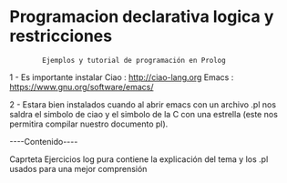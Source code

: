 # Programacion declarativa logica y restricciones
            Ejemplos y tutorial de programación en Prolog

1 - Es importante instalar 
      Ciao :  http://ciao-lang.org
      Emacs : https://www.gnu.org/software/emacs/

2 - Estara bien instalados cuando al abrir emacs con un archivo .pl nos saldra el simbolo de ciao y el simbolo de la C con una estrella (este nos permitira compilar nuestro documento pl).


----Contenido----

Caprteta Ejercicios log pura contiene la explicación del tema y los .pl usados para una mejor comprensión

